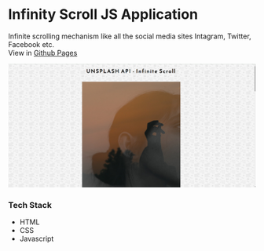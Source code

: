 # Infinity Scroll JS Application 
 Infinite scrolling mechanism like all the social media sites Intagram, Twitter, Facebook etc.<br>
View in [Github Pages](https://pradytpk.github.io/infinity-scroll-js/)

<img src="img/image-1.png" alt="diagram-1">

### Tech Stack
- HTML
- CSS
- Javascript
